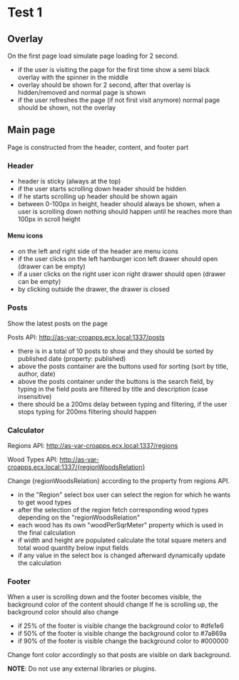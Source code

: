 # Test 1

## Overlay

On the first page load simulate page loading for 2 second.

- if the user is visiting the page for the first time show a semi black overlay with the spinner in the middle
- overlay should be shown for 2 second, after that overlay is hidden/removed and normal page is shown
- if the user refreshes the page (if not first visit anymore) normal page should be shown, not the overlay

## Main page

Page is constructed from the header, content, and footer part

### Header

- header is sticky (always at the top)
- if the user starts scrolling down header should be hidden
- if he starts scrolling up header should be shown again
- between 0-100px in height, header should always be shown, when a user is scrolling down nothing should happen until he reaches more than 100px in scroll height

#### Menu icons

- on the left and right side of the header are menu icons
- if the user clicks on the left hamburger icon left drawer should open (drawer can be empty)
- if a user clicks on the right user icon right drawer should open (drawer can be empty)
- by clicking outside the drawer, the drawer is closed

### Posts

Show the latest posts on the page

Posts API: http://as-var-croapps.ecx.local:1337/posts

- there is in a total of 10 posts to show and they should be sorted by published date (property: published)
- above the posts container are the buttons used for sorting (sort by title, author, date)
- above the posts container under the buttons is the search field, by typing in the field posts are filtered by title and description (case insensitive)
- there should be a 200ms delay between typing and filtering, if the user stops typing for 200ms filtering should happen

### Calculator

Regions API: http://as-var-croapps.ecx.local:1337/regions

Wood Types API: http://as-var-croapps.ecx.local:1337/{regionWoodsRelation}

Change {regionWoodsRelation} according to the property from regions API.

- in the "Region" select box user can select the region for which he wants to get wood types
- after the selection of the region fetch corresponding wood types depending on the "regionWoodsRelation"
- each wood has its own "woodPerSqrMeter" property which is used in the final calculation
- if width and height are populated calculate the total square meters and total wood quantity below input fields
- if any value in the select box is changed afterward dynamically update the calculation

### Footer

When a user is scrolling down and the footer becomes visible, the background color of the content should change
If he is scrolling up, the background color should also change

- if 25% of the footer is visible change the background color to #dfe1e6
- if 50% of the footer is visible change the background color to #7a869a
- if 90% of the footer is visible change the background color to #000000

Change font color accordingly so that posts are visible on dark background.

**NOTE**: Do not use any external libraries or plugins.
